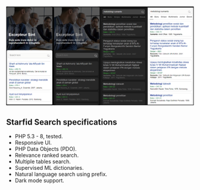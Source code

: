 ![Starfid Search](https://raw.githubusercontent.com/starfid/search/master/preview.png)

## Starfid Search specifications
- PHP 5.3 - 8, tested.
- Responsive UI.
- PHP Data Objects (PDO).
- Relevance ranked search.
- Multiple tables search.
- Supervised ML dictionaries.
- Natural language search using prefix.
- Dark mode support.
